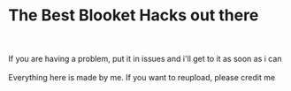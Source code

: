 # The Best Blooket Hacks out there
<br /><br />
If you are having a problem, put it in issues and i'll get to it as soon as i can
<br /><br />
Everything here is made by me. If you want to reupload, please credit me

